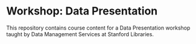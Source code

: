Workshop: Data Presentation
=======================
This repository contains course content for a Data Presentation workshop taught by Data Management Services at Stanford Libraries.

